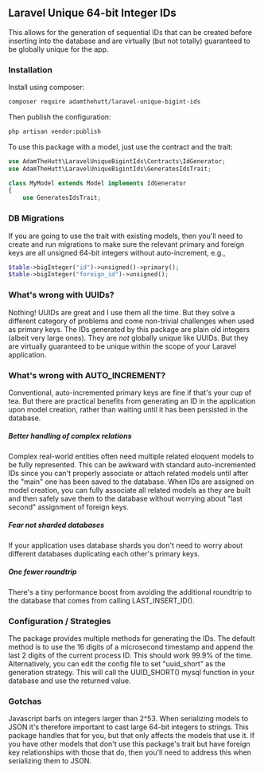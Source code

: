 ## Laravel Unique 64-bit Integer IDs
This allows for the generation of sequential IDs that can be created before 
inserting into the database and are virtually (but not totally) guaranteed to be 
globally unique for the app. 

### Installation
Install using composer:
``` bash
composer require adamthehutt/laravel-unique-bigint-ids
```

Then publish the configuration:
``` bash
php artisan vendor:publish
```

To use this package with a model, just use the contract and the trait:

```php
use AdamTheHutt\LaravelUniqueBigintIds\Contracts\IdGenerator;
use AdamTheHutt\LaravelUniqueBigintIds\GeneratesIdsTrait;

class MyModel extends Model implements IdGenerator
{
    use GeneratesIdsTrait;
```

### DB Migrations
If you are going to use the trait with existing models, then you'll need to 
create and run migrations to make sure the relevant primary and foreign keys
are all unsigned 64-bit integers without auto-increment, e.g.,
```php
$table->bigInteger("id")->unsigned()->primary();
$table->bigInteger("foreign_id")->unsigned();
```

### What's wrong with UUIDs?
Nothing! UUIDs are great and I use them all the time. But they solve a different 
category of problems and come non-trivial challenges when used as primary keys.
The IDs generated by this package are plain old integers (albeit very large ones).
They are *not* globally unique like UUIDs. But they are virtually guaranteed to
be unique within the scope of your Laravel application.

### What's wrong with AUTO_INCREMENT?
Conventional, auto-incremented primary keys are fine if that's your cup of tea. 
But there are practical benefits from generating an ID in the application upon 
model creation, rather than waiting until it has been persisted in the database.

##### Better handling of complex relations
Complex real-world entities often need multiple related eloquent models to
be fully represented. This can be awkward with standard auto-incremented IDs 
since you can't properly associate or attach related models until after the 
"main" one has been saved to the database. When IDs are assigned on model 
creation, you can fully associate all related models as they are built and then
safely save them to the database without worrying about "last second" assignment
of foreign keys.  

##### Fear not sharded databases
If your application uses database shards you don't need to worry about different
databases duplicating each other's primary keys.

##### One fewer roundtrip 
There's a tiny performance boost from avoiding the additional roundtrip to the 
database that comes from calling LAST_INSERT_ID().

### Configuration / Strategies
The package provides multiple methods for generating the IDs. The default 
method is to use the 16 digits of a microsecond timestamp and append the
last 2 digits of the current process ID. This should work 99.9% of the time. 
Alternatively, you can edit the config file to set "uuid_short" as the 
generation strategy. This will call the UUID_SHORT() mysql function in your
database and use the returned value. 

### Gotchas
Javascript barfs on integers larger than 2^53. When serializing models to JSON 
it's therefore important to cast large 64-bit integers to strings. This package
handles that for you, but that only affects the models that use it. If you have 
other models that don't use this package's trait but have foreign key 
relationships with those that do, then you'll need to address this when 
serializing them to JSON.
